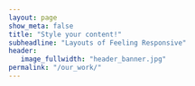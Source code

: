```yaml
---
layout: page
show_meta: false
title: "Style your content!"
subheadline: "Layouts of Feeling Responsive"
header:
   image_fullwidth: "header_banner.jpg"
permalink: "/our_work/"
---
```

